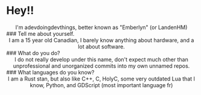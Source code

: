 # Hey!!
<div align="center">
I'm adevdoingdevthings, better known as "Emberlyn" (or LandenHM)
</div>
### Tell me about yourself.
<div align="center">
I am a 15 year old Canadian, I barely know anything about hardware, and a lot about software.
</div>
### What do you do?
<div align="center">
I do not really develop under this name, don't expect much other than unprofessional and unorganized commits into my own unnamed repos.
</div>
### What languages do you know?
<div align="center">
I am a Rust stan, but also like C++, C, HolyC, some very outdated Lua that I know, Python, and GDScript (most important language fr)
</div>

